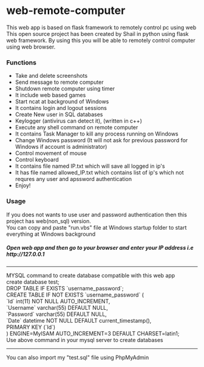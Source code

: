 # web-remote-computer
This web app is based on flask framework to remotely control pc using web<br>
This open source project has been created by Shail in python using flask web framework.
By using this you will be able to remotely control computer using web browser.
<h3>Functions</h3>
<ul>
  <li>Take and delete screenshots</li>
  <li>Send message to remote computer</li>
  <li>Shutdown remote computer using timer</li>
  <li>It include web based games</li>
  <li>Start ncat at background of Windows</li>
  <li>It contains login and logout sessions</li>
  <li>Create New user in SQL databases</li>
  <li>Keylogger (antivirus can detect it), (written in c++)</li>
  <li>Execute any shell command on remote computer</li>
  <li>It contains Task Manager to kill any process running on Windows</li>
  <li>Change Windows password (It will not ask for previous password for Windows if account is administrator)</li>
  <li>Control movement of mouse</li>
  <li>Control keyboard</li>
  <li>It contains file named IP.txt which will save all logged in ip's</li>
  <li>It has file named allowed_IP.txt which contains list of ip's which not requres any user and apssword authentication</li>
  <li>Enjoy!</li>
</ul>
<h3>Usage</h3>
If you does not wants to use user and password authentication then this project has web(non_sql) version.<br>
You can copy and paste "run.vbs" file at Windows startup folder to start everything at Windows background<br>
<h5>Open web app and then go to your browser and enter your IP address i.e http://127.0.0.1 </h5>
<hr>MYSQL command to create database compatible with this web app<br>
create database test;<br>
DROP TABLE IF EXISTS `username_password`;<br>
CREATE TABLE IF NOT EXISTS `username_password` (<br>
  `Id` int(11) NOT NULL AUTO_INCREMENT,<br>
  `Username` varchar(55) DEFAULT NULL,<br>
  `Password` varchar(55) DEFAULT NULL,<br>
  `Date` datetime NOT NULL DEFAULT current_timestamp(),<br>
  PRIMARY KEY (`Id`)<br>
) ENGINE=MyISAM AUTO_INCREMENT=3 DEFAULT CHARSET=latin1;<br>
Use above command in your mysql server to create databases<br>
<hr>
You can also import my "test.sql" file using PhpMyAdmin
